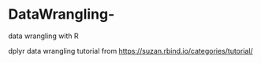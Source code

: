 # DataWrangling-
data wrangling with R

dplyr data wrangling tutorial from https://suzan.rbind.io/categories/tutorial/
